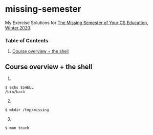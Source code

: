 # missing-semester
My Exercise Solutions for [The Missing Semester of Your CS Education, Winter 2020](https://missing.csail.mit.edu/2020/).

### Table of Contents
1. [Course overview + the shell](#course-overview--the-shell)

## Course overview + the shell
1.
```
$ echo $SHELL
/bin/bash
```
2.
```
$ mkdir /tmp/missing
```
3.
```
$ man touch
```
